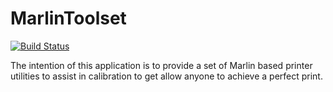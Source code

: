 # MarlinToolset

[![Build Status](https://travis-ci.com/devoctomy/MarlinToolset.svg?branch=master)](https://travis-ci.com/devoctomy/MarlinToolset)

The intention of this application is to provide a set of Marlin based printer utilities
to assist in calibration to get allow anyone to achieve a perfect print.